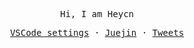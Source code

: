 <p align="center">
  <samp>
    Hi, I am Heycn
  </samp>
</p>

<p align="center">
  <samp>
    <a href="https://github.com/heycn/vscode-settings">VSCode settings</a> ·
    <a href="https://juejin.cn/user/4372092371864984">Juejin</a> ·
    <a href="https://github.com/heycn/vscode-settings">Tweets</a>
  </samp>
</p>
